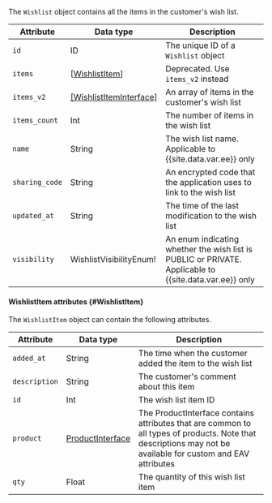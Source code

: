 The `Wishlist` object contains all the items in the customer's wish list.

Attribute | Data type | Description
--- | --- | ---
`id` | ID | The unique ID of a `Wishlist` object
`items` | [[WishlistItem](#WishlistItem)] | Deprecated. Use `items_v2` instead
`items_v2` | [[WishlistItemInterface]]({{page.baseurl/graphql/interfaces/wishlist-item/interface.html}}) | An array of items in the customer's wish list
`items_count` | Int | The number of items in the wish list
`name` | String | The wish list name. Applicable to {{site.data.var.ee}} only
`sharing_code` | String | An encrypted code that the application uses to link to the wish list
`updated_at` | String | The time of the last modification to the wish list
`visibility` | WishlistVisibilityEnum! | An enum indicating whether the wish list is PUBLIC or PRIVATE. Applicable to {{site.data.var.ee}} only

#### WishlistItem attributes {#WishlistItem}

The `WishlistItem` object can contain the following attributes.

Attribute | Data type | Description
--- | --- | ---
`added_at` | String | The time when the customer added the item to the wish list
`description` | String | The customer's comment about this item
`id` | Int | The wish list item ID
`product` | [ProductInterface](../../graphql/schema/products/interfaces/types/index.md) | The ProductInterface contains attributes that are common to all types of products. Note that descriptions may not be available for custom and EAV attributes
`qty` | Float | The quantity of this wish list item
